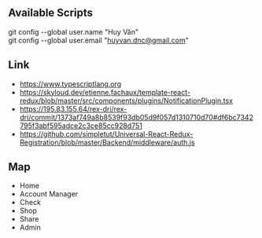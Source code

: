## Available Scripts
git config --global user.name "Huy Văn"\
git config --global user.email "huyvan.dnc@gmail.com"

## Link
- https://www.typescriptlang.org
- https://skyloud.dev/etienne.fachaux/template-react-redux/blob/master/src/components/plugins/NotificationPlugin.tsx
- https://195.83.155.64/rex-dri/rex-dri/commit/1373af749a8b8539f93db05d9f057d1310710d70#df6bc7342795f3abf595adce2c3ce85cc928d751
- https://github.com/simpletut/Universal-React-Redux-Registration/blob/master/Backend/middleware/auth.js

## Map
- Home
- Account Manager
- Check
- Shop
- Share
- Admin